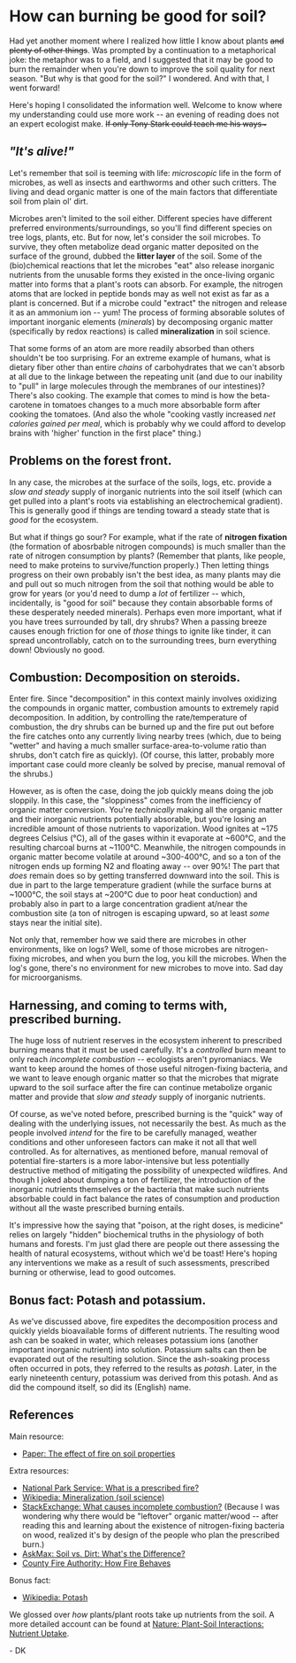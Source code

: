 <!-- ## BEGIN METADATA ##
title::How prescribed burning can improve soil quality in a pinch.
date:: June 9 2018
## END METADATA ## -->

# How can burning be good for soil?

Had yet another moment where I realized how little I know about plants ~~and plenty of other things~~. Was prompted by a continuation to a metaphorical joke: the metaphor was to a field, and I suggested that it may be good to burn the remainder when you're down to improve the soil quality for next season. "But why is that good for the soil?" I wondered. And with that, I went forward!

Here's hoping I consolidated the information well. Welcome to know where my understanding could use more work -- an evening of reading does not an expert ecologist make. ~~If only Tony Stark could teach me his ways\~~~

## *"It's alive!"*

Let's remember that soil is teeming with life: *microscopic* life in the form of microbes, as well as insects and earthworms and other such critters. The living and dead organic matter is one of the main factors that differentiate soil from plain ol' dirt.

Microbes aren't limited to the soil either. Different species have different preferred environments/surroundings, so you'll find different species on tree logs, plants, etc. But for now, let's consider the soil microbes. To survive, they often metabolize dead organic matter deposited on the surface of the ground, dubbed the **litter layer** of the soil. Some of the (bio)chemical reactions that let the microbes "eat" also release inorganic nutrients from the unusable forms they existed in the once-living organic matter into forms that a plant's roots can absorb. For example, the nitrogen atoms that are locked in peptide bonds may as well not exist as far as a plant is concerned. But if a microbe could "extract" the nitrogen and release it as an ammonium ion -- yum! The process of forming absorable solutes of important inorganic elements (*minerals*) by decomposing organic matter (specifically by redox reactions) is called **mineralization** in soil science.

That some forms of an atom are more readily absorbed than others shouldn't be too surprising. For an extreme example of humans, what is dietary fiber other than entire *chains* of carbohydrates that we can't absorb at all due to the linkage between the repeating unit (and due to our inability to "pull" in large molecules through the membranes of our intestines)? There's also cooking. The example that comes to mind is how the beta-carotene in tomatoes changes to a much more absorbable form after cooking the tomatoes. (And also the whole "cooking vastly increased *net calories gained per meal*, which is probably why we could afford to develop brains with 'higher' function in the first place" thing.)

## Problems on the forest front.

In any case, the microbes at the surface of the soils, logs, etc. provide a *slow and steady* supply of inorganic nutrients into the soil itself (which can get pulled into a plant's roots via establishing an electrochemical gradient). This is generally good if things are tending toward a steady state that is *good* for the ecosystem.

But what if things go sour? For example, what if the rate of **nitrogen fixation** (the formation of abosrbable nitrogen compounds) is much smaller than the rate of nitrogen consumption by plants? (Remember that plants, like people, need to make proteins to survive/function properly.) Then letting things progress on their own probably isn't the best idea, as many plants may die and pull out so much nitrogen from the soil that nothing would be able to grow for years (or you'd need to dump a *lot* of fertilizer -- which, incidentally, is "good for soil" because they contain absorbable forms of these desperately needed minerals).
Perhaps even more important, what if you have trees surrounded by tall, dry shrubs? When a passing breeze causes enough friction for one of *those* things to ignite like tinder, it can spread uncontrollably, catch on to the surrounding trees, burn everything down! Obviously no good.
<!-- For example, what if the soil pH is too acidic (from e.g. acid rain) to sustain the current plants? And the gradual progression involves invasion of an acidic-thriving plant species that needs a different soil composition than can be created by the microbes in that particular ecosystem, leading to the plants' death and eventually microbial death? Not the greatest idea to go for steady state then? -->


## Combustion: Decomposition on steroids.

Enter fire. Since "decomposition" in this context mainly involves oxidizing the compounds in organic matter, combustion amounts to extremely rapid decomposition. 
In addition, by controlling the rate/temperature of combustion, the dry shrubs can be burned up and the fire put out before the fire catches onto any currently living nearby trees (which, due to being "wetter" and having a much smaller surface-area-to-volume ratio than shrubs, don't catch fire as quickly). (Of course, this latter, probably more important case could more cleanly be solved by precise, manual removal of the shrubs.)

However, as is often the case, doing the job quickly means doing the job sloppily. In this case, the "sloppiness" comes from the inefficiency of organic matter conversion. You're *technically* making all the organic matter and their inorganic nutrients potentially absorable, but you're losing an incredible amount of those nutrients to vaporization.
Wood ignites at ~175 degrees Celsius (°C), all of the gases within it evaporate at ~600°C, and the resulting charcoal burns at ~1100°C.
Meanwhile, the nitrogen compounds in organic matter become volatile at around ~300-400°C, and so a ton of the nitrogen ends up forming N2 and floating away -- over 90%! The part that *does* remain does so by getting transferred downward into the soil. This is due in part to the large temperature gradient (while the surface burns at ~1000°C, the soil stays at ~200°C due to poor heat conduction) and probably also in part to a large concentration gradient at/near the combustion site (a ton of nitrogen is escaping upward, so at least *some* stays near the initial site).

Not only that, remember how we said there are microbes in other environments, like on logs? Well, some of those microbes are nitrogen-fixing microbes, and when you burn the log, you kill the microbes. When the log's gone, there's no environment for new microbes to move into. Sad day for microorganisms.

## Harnessing, and coming to terms with, prescribed burning.

The huge loss of nutrient reserves in the ecosystem inherent to prescribed burning means that it must be used carefully. It's a *controlled* burn meant to only reach *incomplete combustion* -- ecologists aren't pyromaniacs. We want to keep around the homes of those useful nitrogen-fixing bacteria, and we want to leave enough organic matter so that the microbes that migrate upward to the soil surface after the fire can continue metabolize organic matter and provide that *slow and steady* supply of inorganic nutrients.

Of course, as we've noted before, prescribed burning is the "quick" way of dealing with the underlying issues, not necessarily the best. As much as the people involved *intend* for the fire to be carefully managed, weather conditions and other unforeseen factors can make it not all that well controlled. As for alternatives, as mentioned before, manual removal of potential fire-starters is a more labor-intensive but less potentially destructive method of mitigating the possibility of unexpected wildfires. And though I joked about dumping a ton of fertilizer, the introduction of the inorganic nutrients themselves or the bacteria that make such nutrients absorbable could in fact balance the rates of consumption and production without all the waste prescribed burning entails.

It's impressive how the saying that "poison, at the right doses, is medicine" relies on largely "hidden" biochemical truths in the physiology of both humans and forests. I'm just glad there are people out there assessing the health of natural ecosystems, without which we'd be toast! Here's hoping any interventions we make as a result of such assessments, prescribed burning or otherwise, lead to good outcomes.

## Bonus fact: Potash and potassium.

As we've discussed above, fire expedites the decomposition process and quickly yields bioavailable forms of different nutrients. The resulting wood ash can be soaked in water, which releases potassium ions (another important inorganic nutrient) into solution. Potassium salts can then be evaporated out of the resulting solution. Since the ash-soaking process often occurred in pots, they referred to the results as *potash*. Later, in the early nineteenth century, potassium was derived from this potash. And as did the compound itself, so did its (English) name.

## References

Main resource:
- [Paper: The effect of fire on soil properties](https://forest.moscowfsl.wsu.edu/smp/solo/documents/GTRs/INT_280/DeBano_INT-280.php)

Extra resources:
- [National Park Service: What is a prescribed fire?](https://www.nps.gov/articles/what-is-a-prescribed-fire.htm) <!-- - [US Forest Service: What is a prescribed fire?](https://www.fs.fed.us/managing-land/fire/resilient-landscapes/prescribed-fire) -->
- [Wikipedia: Mineralization (soil science)](https://en.wikipedia.org/wiki/Mineralization_(soil_science))
- [StackExchange: What causes incomplete combustion?](https://chemistry.stackexchange.com/questions/35484/what-causes-incomplete-combustion) (Because I was wondering why there would be "leftover" organic matter/wood -- after reading this and learning about the existence of nitrogen-fixing bacteria on wood, realized it's by design of the people who plan the prescribed burn.)
- [AskMax: Soil vs. Dirt: What's the Difference?](https://askmax.countrymax.com/lawn_and_gardenDetail.php?Soil-Vs.-Dirt-What-is-the-difference-46)
- [County Fire Authority: How Fire Behaves](https://www.cfa.vic.gov.au/plan-prepare/how-fire-behaves)

Bonus fact:
- [Wikipedia: Potash](https://en.wikipedia.org/wiki/Potash)

We glossed over *how* plants/plant roots take up nutrients from the soil. A more detailed account can be found at [Nature: Plant-Soil Interactions: Nutrient Uptake](https://www.nature.com/scitable/knowledge/library/plant-soil-interactions-nutrient-uptake-105289112).


\- DK